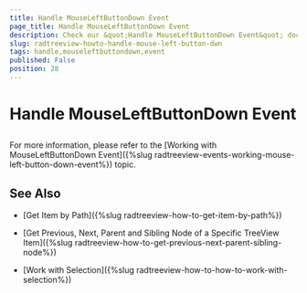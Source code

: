 ```yaml
---
title: Handle MouseLeftButtonDown Event
page_title: Handle MouseLeftButtonDown Event
description: Check our &quot;Handle MouseLeftButtonDown Event&quot; documentation article for the RadTreeView WPF control.
slug: radtreeview-howto-handle-mouse-left-button-dwn
tags: handle,mouseleftbuttondown,event
published: False
position: 28
---
```


# Handle MouseLeftButtonDown Event



## 

For more information, please refer to the [Working with MouseLeftButtonDown Event]({%slug radtreeview-events-working-mouse-left-button-down-event%}) topic. 

## See Also

 * [Get Item by Path]({%slug radtreeview-how-to-get-item-by-path%})

 * [Get Previous, Next, Parent and Sibling Node of a Specific TreeView Item]({%slug radtreeview-how-to-get-previous-next-parent-sibling-node%})

 * [Work with Selection]({%slug radtreeview-how-to-how-to-work-with-selection%})
